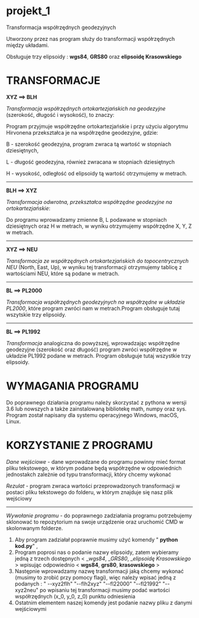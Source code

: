 # projekt_1
Transformacja współrzędnych geodezyjnych

Utworzony przez nas program służy do transformacji współrzędnych
między układami. 

Obsługuje trzy elipsoidy : __wgs84__,  __GRS80__ oraz __elipsoidę Krasowskiego__

# __TRANSFORMACJE__


__XYZ ==> BLH__

_Transformacja współrzędnych ortokartezjańskich na geodezyjne_ (szerokość, długość i wysokość), to znaczy:

Program przyjmuje współrzędne ortokartezjańskie i przy użyciu algorytmu Hirvonena przekształca je na współrzędne geodezyjne, gdzie:

B - szerokość geodezyjna, program zwraca tą wartość w stopniach dziesiętnych,

L - długość geodezyjna, również zwracana w stopniach dziesiętnych 

H - wysokość, odległość od elipsoidy tą wartość otrzymujemy w metrach.

_______________________________________________________________________


__BLH ==> XYZ__

_Transformacja odwrotna, przekształca współrzędne geodezyjne na ortokartezjańskie_:

Do programu wprowadzamy zmienne B, L podawane w stopniach dziesiętnych oraz H w metrach, w wyniku otrzymujemy współrzędne X, Y, Z w metrach.

___________________________________________________________


__XYZ ==> NEU__

_Transformacja ze współrzędnych ortokartezjańskich do topocentrycznych NEU_ (North, East, Up), 
w wyniku tej transformacji otrzymujemy tablicę z wartościami NEU, które są podane w metrach. 


_____________________________________________________________

__BL ==> PL2000__

_Transformacja współrzędnych geodezyjnych na współrzędne w układzie PL2000_, które program zwróci nam w metrach.Program obsługuje tutaj wszytskie trzy elipsoidy.


____________________________________________________________

__BL ==> PL1992__

_Transformacja_ analogiczna do powyższej, wprowadzając współrzędne geodezyjne (szerokość oraz długość) program zwróci współrzędne w układzie PL1992 podane w metrach. Program obsługuje tutaj wszystkie trzy elipsoidy.


 
# WYMAGANIA PROGRAMU

Do poprawnego działania programu należy skorzystać z pythona w wersji 3.6 lub nowszych a także zainstalowaną bibliotekę math, numpy oraz sys. Program został napisany dla systemu operacyjnego Windows, macOS, Linux.

# KORZYSTANIE Z PROGRAMU

_Dane wejściowe_ - dane wprowadzane do programu powinny mieć format pliku tekstowego, w którym podane będą współrzędne w odpowiednich jednostakch zależnie od typu transformacji, który chcemy wykonać


_Rezulat_ - program zwraca wartości przeprowadzonych transformacji w postaci pliku tekstowego do folderu, w którym znajduje się nasz plik wejściowy
________________________________________________________________

_Wywołanie programu_ - do poprawnego zadziałania programu potrzebujemy sklonować to repozytorium na swoje urządzenie oraz uruchomić CMD  w skolonwanym folderze.


1. Aby program zadziałał poprawnie musimy użyć komendy " __python kod.py__" ,
2. Program poprosi nas o podanie nazwy elipsoidy, zatem wybieramy jedną z trzech dostępnych < __wgs84_,  __GRS80_, __elipsoidę Krasowskiego_ > wpisując odpowiednio < __wgs84__, __grs80__, __krasowskiego__ >
3. Następnie wprowadzamy nazwę transformacji jaką chcemy wykonać (musimy to zrobić przy pomocy flagi), więc należy wpisać jedną z podanych :
   " --xyz2flh"
   "--flh2xyz"
   "--fl22000"
   "--fl21992"
   "--xyz2neu" po wpisaniu tej transformacji musimy podać wartości współrzędnych (x_0, y_0, z_0) punktu odniesienia
4. Ostatnim elementem naszej komendy jest podanie nazwy pliku z danymi wejściowymi
   

